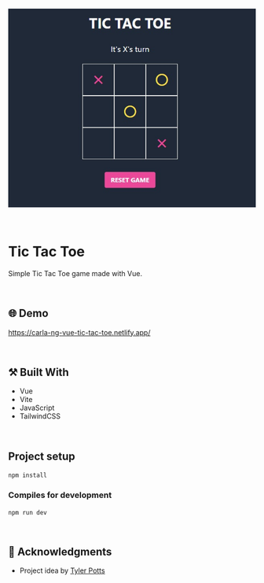 <p align="center">
  <img src="https://github.com/carla-ng/vue-tic-tac-toe/blob/master/src/assets/readme_image_1.jpg?raw=true" alt="Tic Tac Toe">
</p>

<br/>

# Tic Tac Toe
Simple Tic Tac Toe game made with Vue.

<br/>

## :globe_with_meridians: Demo
https://carla-ng-vue-tic-tac-toe.netlify.app/

<br/>

## :hammer_and_pick: Built With
* Vue
* Vite
* JavaScript
* TailwindCSS

<br/>

## Project setup
```
npm install
```

### Compiles for development
```
npm run dev
```

<br/>

## :clap: Acknowledgments
* Project idea by [Tyler Potts](https://tylerpotts.co.uk/)
